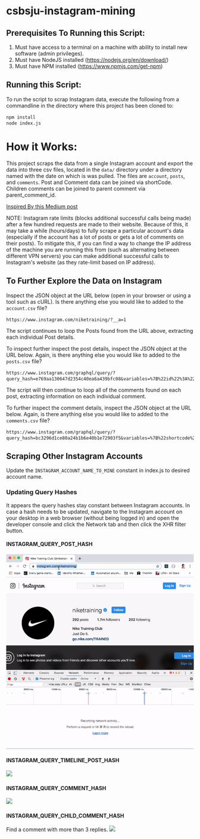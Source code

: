 # csbsju-instagram-mining

## Prerequisites To Running this Script:
1) Must have access to a terminal on a machine with ability to install new software (admin privileges).
2) Must have NodeJS installed (https://nodejs.org/en/download/)
3) Must have NPM installed (https://www.npmjs.com/get-npm)

## Running this Script:
To run the script to scrap Instagram data, execute the following from a commandline in the directory where this project has been cloned to:
```
npm install
node index.js
```
# How it Works:
This project scraps the data from a single Instagram account and export the data into three csv files, located in the `data/` directory under a directory named with the date on which is was pulled. The files are `account`, `posts`, and `comments`. Post and Comment data can be joined via shortCode. Children comments can be joined to parent comment via parent_comment_id.

[Inspired By this Medium post](https://medium.com/@h4t0n/instagram-data-scraping-550c5f2fb6f1)

NOTE: Instagram rate limits (blocks additional successful calls being made) after a few hundred requests are made to their website. Because of this, it may take a while (hours/days) to fully scrape a particular account's data (especially if the account has a lot of posts or gets a lot of comments on their posts). To mitigate this, if you can find a way to change the IP address of the machine you are running this from (such as alternating between different VPN servers) you can make additional successful calls to Instagram's website (as they rate-limit based on IP address).

## To Further Explore the Data on Instagram
Inspect the JSON object at the URL below (open in your browser or using a tool such as cURL). Is there anything else you would like to added to the `account.csv` file?
```
https://www.instagram.com/niketraining/?__a=1
```

The script continues to loop the Posts found from the URL above, extracting each individual Post details.

To inspect further inspect the post details, inspect the JSON object at the URL below. Again, is there anything else you would like to added to the `posts.csv` file?
```
https://www.instagram.com/graphql/query/?query_hash=e769aa130647d2354c40ea6a439bfc08&variables=%7B%22id%22%3A%221415955173%22%2C%22first%22%3A12%2C%22after%22%3A%22QVFBMUNUN2c4NFA5UmM0VFI2LTlYUDFBUnA0RG9IaWpLNzBBNUxCaVZQLUVTN05IQ0FMVnhaVVhkaUJOMjFKMjJSaFJQVjQ0VkZFaE0wYnFjd0hyYUhuRQ%3D%3D%22%7D
```

The script will then continue to loop all of the comments found on each post, extracting information on each individual comment.

To further inspect the comment details, inspect the JSON object at the URL below. Again, is there anything else you would like to added to the `comments.csv` file?
```
https://www.instagram.com/graphql/query/?query_hash=bc3296d1ce80a24b1b6e40b1e72903f5&variables=%7B%22shortcode%22%3A%22B7_SLTFpkIj%22%2C%22first%22%3A13%2C%22after%22%3A%22QVFCZV85bWhnVnRCS3pmaXBKVnluS0ViSGozZm9rQ3lWZkZGcTBaNnQ2eVEtQXFYcmgwdUpRV1Y0RzBqOVc1ajA3NVFFeVcyMXZGVUdPUWpvcllHbWRDRA%3D%3D%22%7D
```

## Scraping Other Instagram Accounts
Update the `INSTAGRAM_ACCOUNT_NAME_TO_MINE` constant in index.js to desired account name. 

### Updating Query Hashes
It appears the query hashes stay constant between Instagram accounts. In case a hash needs to be updated, navigate to the Instagram account on your desktop in a web browser (without being logged in) and open the developer console and click the Network tab and then click the XHR filter button.

#### INSTAGRAM_QUERY_POST_HASH
![](assets/post_hash.gif)

#### INSTAGRAM_QUERY_TIMELINE_POST_HASH
![](assets/timeline_post_hash.gif)

#### INSTAGRAM_QUERY_COMMENT_HASH
![](assets/comment_hash.gif)

#### INSTAGRAM_QUERY_CHILD_COMMENT_HASH
Find a comment with more than 3 replies. 
![](assets/children_comment_hash.gif)
